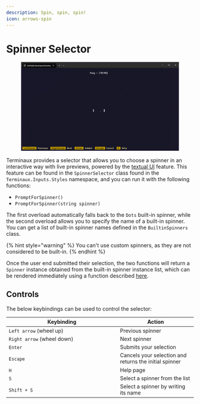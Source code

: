 ```yaml
---
description: Spin, spin, spin!
icon: arrows-spin
---
```


# Spinner Selector

<figure><img src="../../../.gitbook/assets/image (17) (1).png" alt=""><figcaption></figcaption></figure>

Terminaux provides a selector that allows you to choose a spinner in an interactive way with live previews, powered by the [textual UI](../../console-tools/textual-ui/) feature. This feature can be found in the `SpinnerSelector` class found in the `Terminaux.Inputs.Styles` namespace, and you can run it with the following functions:

* `PromptForSpinner()`
* `PromptForSpinner(string spinner)`

The first overload automatically falls back to the `Dots` built-in spinner, while the second overload allows you to specify the name of a built-in spinner. You can get a list of built-in spinner names defined in the `BuiltinSpinners` class.

{% hint style="warning" %}
You can't use custom spinners, as they are not considered to be built-in.
{% endhint %}

Once the user end submitted their selection, the two functions will return a `Spinner` instance obtained from the built-in spinner instance list, which can be rendered immediately using a function described [here](../../console-tools/console-writers/cyclic-writers/).

## Controls

The below keybindings can be used to control the selector:

<table><thead><tr><th width="285">Keybinding</th><th>Action</th></tr></thead><tbody><tr><td><code>Left arrow</code> (wheel up)</td><td>Previous spinner</td></tr><tr><td><code>Right arrow</code> (wheel down)</td><td>Next spinner</td></tr><tr><td><code>Enter</code></td><td>Submits your selection</td></tr><tr><td><code>Escape</code></td><td>Cancels your selection and returns the initial spinner</td></tr><tr><td><code>H</code></td><td>Help page</td></tr><tr><td><code>S</code></td><td>Select a spinner from the list</td></tr><tr><td><code>Shift + S</code></td><td>Select a spinner by writing its name</td></tr></tbody></table>
